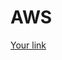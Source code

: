 # AWS
[Your link](https://lucid.app/lucidchart/c81c178c-7841-4a7e-9d8f-d4bf08a73d88/edit?viewport_loc=-1212%2C1602%2C2597%2C1418%2C0_0&invitationId=inv_c4dd6452-7d82-4fed-8d0d-42c86250a6b0)
